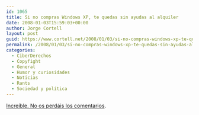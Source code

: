 ```yaml
---
id: 1065
title: Si no compras Windows XP, te quedas sin ayudas al alquiler
date: 2008-01-03T15:59:03+00:00
author: Jorge Cortell
layout: post
guid: https://www.cortell.net/2008/01/03/si-no-compras-windows-xp-te-quedas-sin-ayudas-al-alquiler/
permalink: /2008/01/03/si-no-compras-windows-xp-te-quedas-sin-ayudas-al-alquiler/
categories:
  - CiberDerechos
  - Copyfight
  - General
  - Humor y curiosidades
  - Noticias
  - Rants
  - Sociedad y polí­tica
---
```

<a target="_blank" title="noticia en Menéame" href="https://meneame.net/story/si-no-compras-windows-xp-quedas-sin-ayudas-alquiler">Increí­ble. No os perdáis los comentarios</a>.